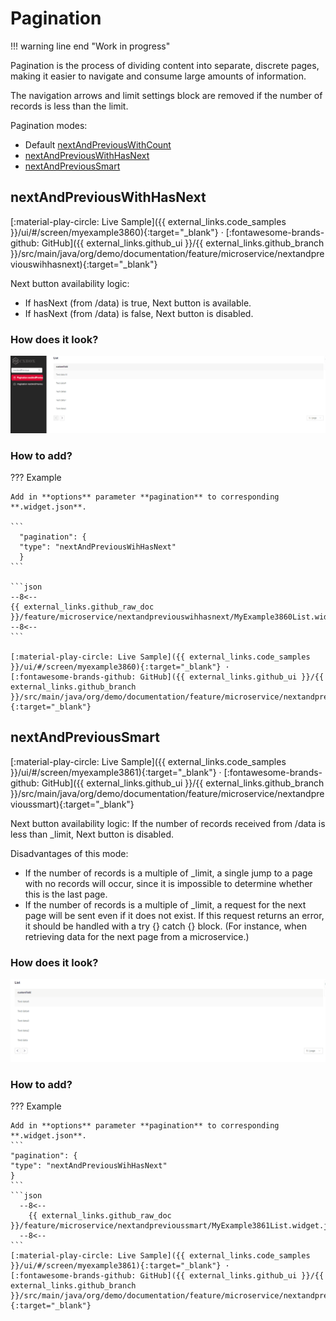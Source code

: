 # Pagination
!!! warning line end "Work in progress"

Pagination is the process of dividing content into separate, discrete pages, making it easier to navigate and consume large amounts of information.

The navigation arrows and limit settings block are removed if the number of records is less than the limit.

Pagination modes:

* Default [nextAndPreviousWithCount](#nextAndPreviousWithCount)
* [nextAndPreviousWithHasNext](#nextAndPreviousWithHasNext)
* [nextAndPreviousSmart](#nextAndPreviousSmart)

## <a id="nextAndPreviousWithHasNext">nextAndPreviousWithHasNext</a>
[:material-play-circle: Live Sample]({{ external_links.code_samples }}/ui/#/screen/myexample3860){:target="_blank"} ·
[:fontawesome-brands-github: GitHub]({{ external_links.github_ui }}/{{ external_links.github_branch }}/src/main/java/org/demo/documentation/feature/microservice/nextandpreviouswihhasnext){:target="_blank"}

Next button availability logic:

* If hasNext (from /data) is true, Next button is available.
* If hasNext (from /data) is false, Next button is disabled.

### How does it look?
![nextAndPreviousWithHasNext.gif](nextAndPreviousWithHasNext.gif)

### How to add?
??? Example

    Add in **options** parameter **pagination** to corresponding **.widget.json**.

    ```
      "pagination": {
      "type": "nextAndPreviousWihHasNext"
      }
    ```
   
    ```json
    --8<--
    {{ external_links.github_raw_doc }}/feature/microservice/nextandpreviouswihhasnext/MyExample3860List.widget.json
    --8<--
    ```

    [:material-play-circle: Live Sample]({{ external_links.code_samples }}/ui/#/screen/myexample3860){:target="_blank"} ·
    [:fontawesome-brands-github: GitHub]({{ external_links.github_ui }}/{{ external_links.github_branch }}/src/main/java/org/demo/documentation/feature/microservice/nextandpreviouswihhasnext){:target="_blank"}


## <a id="nextAndPreviousSmart">nextAndPreviousSmart</a>
[:material-play-circle: Live Sample]({{ external_links.code_samples }}/ui/#/screen/myexample3861){:target="_blank"} ·
[:fontawesome-brands-github: GitHub]({{ external_links.github_ui }}/{{ external_links.github_branch }}/src/main/java/org/demo/documentation/feature/microservice/nextandprevioussmart){:target="_blank"}
 
Next button availability logic:
If the number of records received from /data is less than _limit, Next button is disabled.

Disadvantages of this mode:

* If the number of records is a multiple of _limit, a single jump to a page with no records will occur, since it is impossible to determine whether this is the last page.
* If the number of records is a multiple of _limit, a request for the next page will be sent even if it does not exist. If this request returns an error, it should be handled with a try {} catch {} block.
  (For instance, when retrieving data for the next page from a microservice.)

### How does it look?
![nextAndPreviousSmart.gif](nextAndPreviousSmart.gif)

### How to add?
??? Example

    Add in **options** parameter **pagination** to corresponding **.widget.json**.
    ```
    "pagination": {
    "type": "nextAndPreviousWihHasNext"
    }
    ```
    ```json
      --8<--
        {{ external_links.github_raw_doc }}/feature/microservice/nextandprevioussmart/MyExample3861List.widget.json
      --8<--
    ```
    [:material-play-circle: Live Sample]({{ external_links.code_samples }}/ui/#/screen/myexample3861){:target="_blank"} ·
    [:fontawesome-brands-github: GitHub]({{ external_links.github_ui }}/{{ external_links.github_branch }}/src/main/java/org/demo/documentation/feature/microservice/nextandprevioussmart){:target="_blank"}

 